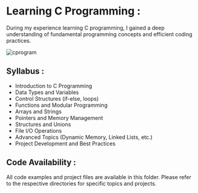                                 
# Learning C Programming :

During my experience learning C programming, I gained a deep understanding of fundamental programming concepts and efficient coding practices.

![cprogram](https://github.com/user-attachments/assets/f1bbcbff-e7de-4703-9304-e49ed25f1072)

## Syllabus : 
- Introduction to C Programming 
- Data Types and Variables
- Control Structures (if-else, loops) 
- Functions and Modular Programming
- Arrays and Strings
- Pointers and Memory Management
- Structures and Unions
- File I/O Operations
- Advanced Topics (Dynamic Memory, Linked Lists, etc.)
- Project Development and Best Practices

## Code Availability :
All code examples and project files are available in this folder. Please refer to the respective directories for specific topics and projects.
